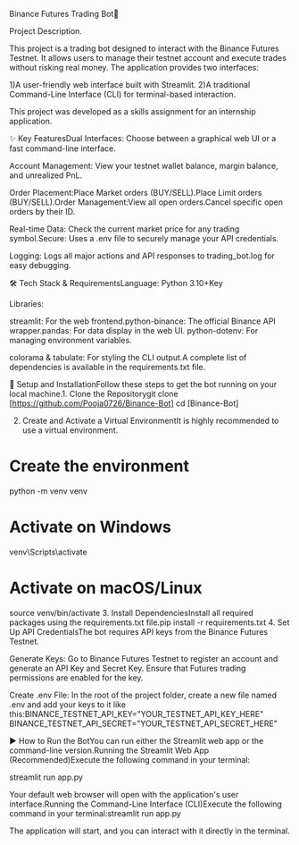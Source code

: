 Binance Futures Trading Bot📝 

Project Description. 

This project is a trading bot designed to interact with the Binance Futures Testnet. It allows users to manage their testnet account and execute trades without risking real money. 
The application provides two interfaces:

1)A user-friendly web interface built with Streamlit.
2)A traditional Command-Line Interface (CLI) for terminal-based interaction.

This project was developed as a skills assignment for an internship application.

✨ Key FeaturesDual Interfaces: Choose between a graphical web UI or a fast command-line interface.

Account Management: View your testnet wallet balance, margin balance, and unrealized PnL.

Order Placement:Place Market orders (BUY/SELL).Place Limit orders (BUY/SELL).Order Management:View all open orders.Cancel specific open orders by their ID.

Real-time Data: Check the current market price for any trading symbol.Secure: Uses a .env file to securely manage your API credentials.

Logging: Logs all major actions and API responses to trading_bot.log for easy debugging.

🛠️ Tech Stack & RequirementsLanguage: Python 3.10+Key 

Libraries:

streamlit: For the web frontend.python-binance: The official Binance API wrapper.pandas: 
For data display in the web UI.
python-dotenv: For managing environment variables.

colorama & tabulate: For styling the CLI output.A complete list of dependencies is available in the requirements.txt file.

🚀 Setup and InstallationFollow these steps to get the bot running on your local machine.1. Clone the Repositorygit clone [https://github.com/Pooja0726/Binance-Bot]
cd [Binance-Bot]

2. Create and Activate a Virtual EnvironmentIt is highly recommended to use a virtual environment.
# Create the environment
python -m venv venv

# Activate on Windows
venv\Scripts\activate

# Activate on macOS/Linux
source venv/bin/activate
3. Install DependenciesInstall all required packages using the requirements.txt file.pip install -r requirements.txt
4. Set Up API CredentialsThe bot requires API keys from the Binance Futures Testnet.

Generate Keys: Go to Binance Futures Testnet to register an account and generate an API Key and Secret Key. 
Ensure that Futures trading permissions are enabled for the key.


Create .env File: In the root of the project folder, create a new file named .env and add your keys to it like this:BINANCE_TESTNET_API_KEY="YOUR_TESTNET_API_KEY_HERE"
BINANCE_TESTNET_API_SECRET="YOUR_TESTNET_API_SECRET_HERE"

▶️ How to Run the BotYou can run either the Streamlit web app or the command-line version.Running the Streamlit Web App (Recommended)Execute the following command in your terminal:

streamlit run app.py

Your default web browser will open with the application's user interface.Running the Command-Line Interface (CLI)Execute the following command in your terminal:streamlit run app.py

The application will start, and you can interact with it directly in the terminal.
